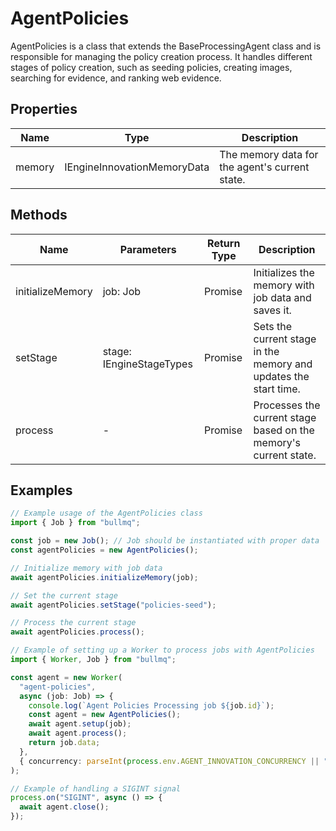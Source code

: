 # AgentPolicies

AgentPolicies is a class that extends the BaseProcessingAgent class and is responsible for managing the policy creation process. It handles different stages of policy creation, such as seeding policies, creating images, searching for evidence, and ranking web evidence.

## Properties

| Name    | Type                             | Description                                   |
|---------|----------------------------------|-----------------------------------------------|
| memory  | IEngineInnovationMemoryData      | The memory data for the agent's current state.|

## Methods

| Name              | Parameters        | Return Type | Description                                                      |
|-------------------|-------------------|-------------|------------------------------------------------------------------|
| initializeMemory  | job: Job          | Promise<void> | Initializes the memory with job data and saves it.               |
| setStage          | stage: IEngineStageTypes | Promise<void> | Sets the current stage in the memory and updates the start time. |
| process           | -                 | Promise<void> | Processes the current stage based on the memory's current state. |

## Examples

```typescript
// Example usage of the AgentPolicies class
import { Job } from "bullmq";

const job = new Job(); // Job should be instantiated with proper data
const agentPolicies = new AgentPolicies();

// Initialize memory with job data
await agentPolicies.initializeMemory(job);

// Set the current stage
await agentPolicies.setStage("policies-seed");

// Process the current stage
await agentPolicies.process();
```

```typescript
// Example of setting up a Worker to process jobs with AgentPolicies
import { Worker, Job } from "bullmq";

const agent = new Worker(
  "agent-policies",
  async (job: Job) => {
    console.log(`Agent Policies Processing job ${job.id}`);
    const agent = new AgentPolicies();
    await agent.setup(job);
    await agent.process();
    return job.data;
  },
  { concurrency: parseInt(process.env.AGENT_INNOVATION_CONCURRENCY || "1") }
);

// Example of handling a SIGINT signal
process.on("SIGINT", async () => {
  await agent.close();
});
```